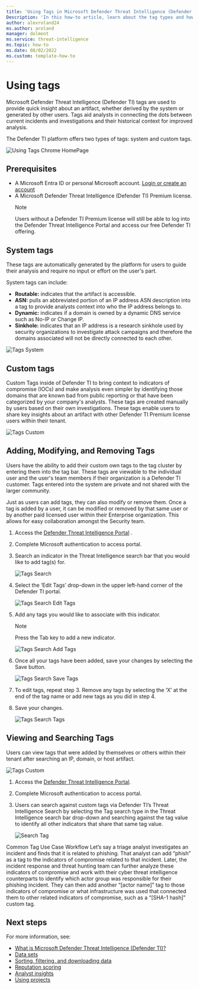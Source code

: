 ```yaml
--- 
title: 'Using Tags in Microsoft Defender Threat Intelligence (Defender TI)'
Description: 'In this how-to article, learn about the tag types and how to add, modify, delete and search custom tags in Microsoft Defender Threat Intelligence (Defender TI).'
author: alexroland24
ms.author: aroland
manager: dolmont
ms.service: threat-intelligence 
ms.topic: how-to 
ms.date: 08/02/2022
ms.custom: template-how-to 
---
```


# Using tags
Microsoft Defender Threat Intelligence (Defender TI) tags are used to provide quick insight about an artifact, whether derived by the system or generated by other users. Tags aid analysts in connecting the dots between current incidents and investigations and their historical context for improved analysis.

The Defender TI platform offers two types of tags: system and custom tags.

![Using Tags Chrome HomePage](media/UsingTagsChromeHomePage.png)

## Prerequisites

- A Microsoft Entra ID or personal Microsoft account. [Login or create an account](https://signup.microsoft.com/)
- A Microsoft Defender Threat Intelligence (Defender TI) Premium license.
    > [!NOTE]
    > Users without a Defender TI Premium license will still be able to log into the Defender Threat Intelligence Portal and access our free Defender TI offering.

## System tags

These tags are automatically generated by the platform for users to guide their analysis and require no input or effort on the user's part.

System tags can include:

- **Routable:** indicates that the artifact is accessible.
- **ASN:** pulls an abbreviated portion of an IP address ASN description into a tag to provide analysts context into who the IP address belongs to.
- **Dynamic:** indicates if a domain is owned by a dynamic DNS service such as No-IP or Change IP.
- **Sinkhole:** indicates that an IP address is a research sinkhole used by security organizations to investigate attack campaigns and therefore the domains associated will not be directly connected to each other.

![Tags System](media/tagsSystem.png)

## Custom tags

Custom Tags inside of Defender TI to bring context to indicators of compromise (IOCs) and make analysis even simpler by identifying those domains that are known bad from public reporting or that have been categorized by your company's analysts. These tags are created manually by users based on their own investigations. These tags enable users to share key insights about an artifact with other Defender TI Premium license users within their tenant.

![Tags Custom](media/tagsCustom.png)

## Adding, Modifying, and Removing Tags

Users have the ability to add their custom own tags to the tag cluster by entering them into the tag bar. These tags are viewable to the individual user and the user's team members if their organization is a Defender TI customer. Tags entered into the system are private and not shared with the larger community.

Just as users can add tags, they can also modify or remove them. Once a tag is added by a user, it can be modified or removed by that same user or by another paid licensed user within their Enterprise organization. This allows for easy collaboration amongst the Security team.

1. Access the [Defender Threat Intelligence Portal](https://ti.defender.microsoft.com/) .
2. Complete Microsoft authentication to access portal.
3. Search an indicator in the Threat Intelligence search bar that you would like to add tag(s) for.

    ![Tags Search](media/tagsSearch.png)

4. Select the ‘Edit Tags’ drop-down in the upper left-hand corner of the Defender TI portal.

    ![Tags Search Edit Tags](media/tagsSearchEditTags.png)

5. Add any tags you would like to associate with this indicator.

    > [!Note]
    > Press the Tab key to add a new indicator.

    ![Tags Search Add Tags](media/tagsSearchAddTags.png)

6. Once all your tags have been added, save your changes by selecting the Save button.

    ![Tags Search Save Tags](media/tagsSearchSaveTags.png)

7. To edit tags, repeat step 3. Remove any tags by selecting the ‘X’ at the end of the tag name or add new tags as you did in step 4.

8. Save your changes.

    ![Tags Search Tags](media/tagsSearchTags.png)

## Viewing and Searching Tags

Users can view tags that were added by themselves or others within their tenant after searching an IP, domain, or host artifact.

![Tags Custom](media/tagsCustom.png)

1. Access the [Defender Threat Intelligence Portal](https://ti.defender.microsoft.com/).
2. Complete Microsoft authentication to access portal.
3. Users can search against custom tags via Defender TI’s Threat Intelligence Search by selecting the Tag search type in the Threat Intelligence search bar drop-down and searching against the tag value to identify all other indicators that share that same tag value.

    ![Search Tag](media/searchTag.png)

Common Tag Use Case Workflow
Let’s say a triage analyst investigates an incident and finds that it is related to phishing. That analyst can add “phish” as a tag to the indicators of compromise related to that incident. Later, the incident response and threat hunting team can further analyze these indicators of compromise and work with their cyber threat intelligence counterparts to identify which actor group was responsible for their phishing incident. They can then add another “[actor name]” tag to those indicators of compromise or what infrastructure was used that connected them to other related indicators of compromise, such as a “[SHA-1 hash]” custom tag.

## Next steps

For more information, see:

- [What is Microsoft Defender Threat Intelligence (Defender TI)?](index.md)
- [Data sets](data-sets.md)
- [Sorting, filtering, and downloading data](sorting-filtering-and-downloading-data.md)
- [Reputation scoring](reputation-scoring.md)
- [Analyst insights](analyst-insights.md)
- [Using projects](using-projects.md)
